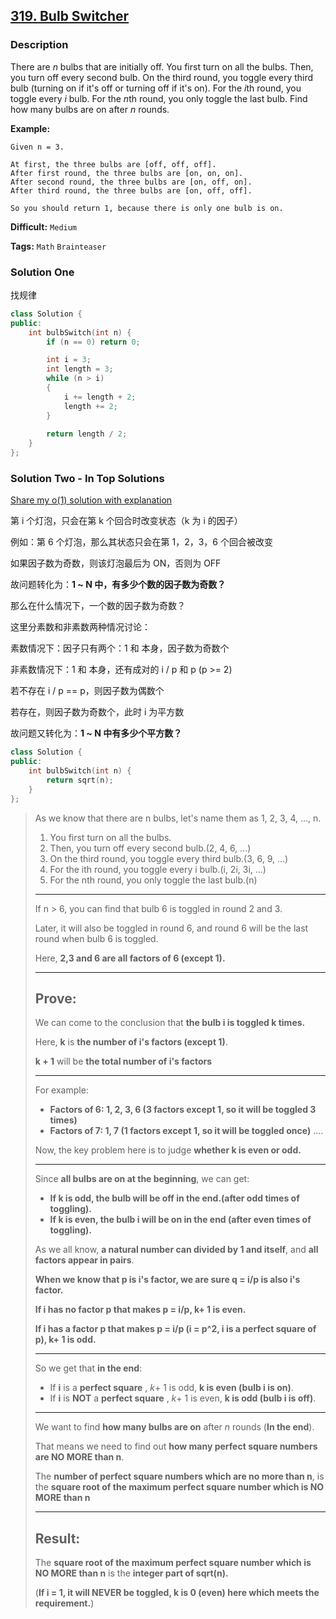 ## [319. Bulb Switcher](https://leetcode.com/problems/bulb-switcher/description/)

### Description

There are *n* bulbs that are initially off. You first turn on all the bulbs. Then, you turn off every second bulb. On the third round, you toggle every third bulb (turning on if it's off or turning off if it's on). For the *i*th round, you toggle every *i* bulb. For the *n*th round, you only toggle the last bulb. Find how many bulbs are on after *n* rounds.

**Example:**

```
Given n = 3. 

At first, the three bulbs are [off, off, off].
After first round, the three bulbs are [on, on, on].
After second round, the three bulbs are [on, off, on].
After third round, the three bulbs are [on, off, off]. 

So you should return 1, because there is only one bulb is on.
```



**Difficult:** `Medium`

**Tags:** `Math` `Brainteaser`



### Solution One

找规律

```c++
class Solution {
public:
    int bulbSwitch(int n) {
        if (n == 0) return 0;

        int i = 3;
        int length = 3;
        while (n > i)
        {
            i += length + 2;
            length += 2;
        }
        
        return length / 2;
    }
};
```



### Solution Two - In Top Solutions

[Share my o(1) solution with explanation](https://discuss.leetcode.com/topic/39558/share-my-o-1-solution-with-explanation)

第 i 个灯泡，只会在第 k 个回合时改变状态（k 为 i 的因子）

例如：第 6 个灯泡，那么其状态只会在第 1，2，3，6 个回合被改变

如果因子数为奇数，则该灯泡最后为 ON，否则为 OFF

故问题转化为：**1 ~ N 中，有多少个数的因子数为奇数？**

那么在什么情况下，一个数的因子数为奇数？

这里分素数和非素数两种情况讨论：

素数情况下：因子只有两个：1 和 本身，因子数为奇数个

非素数情况下：1 和 本身，还有成对的 i / p 和 p (p >= 2)

若不存在  i / p == p，则因子数为偶数个

若存在，则因子数为奇数个，此时 i 为平方数

故问题又转化为：**1 ~ N 中有多少个平方数？**

```c++
class Solution {
public:
    int bulbSwitch(int n) {
        return sqrt(n);
    }
};
```

> As we know that there are n bulbs, let's name them as 1, 2, 3, 4, ..., n.
>
> 1. You first turn on all the bulbs.
> 2. Then, you turn off every second bulb.(2, 4, 6, ...)
> 3. On the third round, you toggle every third bulb.(3, 6, 9, ...)
> 4. For the ith round, you toggle every i bulb.(i, 2i, 3i, ...)
> 5. For the nth round, you only toggle the last bulb.(n)
>
> ------
>
> If n > 6, you can find that bulb 6 is toggled in round 2 and 3.
>
> Later, it will also be toggled in round 6, and round 6 will be the last round when bulb 6 is toggled.
>
> Here, **2,3 and 6 are all factors of 6 (except 1).**
>
> ------
>
> ## **Prove:**
>
> We can come to the conclusion that **the bulb i is toggled k times.**
>
> Here, **k** is **the number of i's factors (except 1)**.
>
> **k + 1** will be **the total number of i's factors**
>
> ------
>
> For example:
>
> - **Factors of 6: 1, 2, 3, 6 (3 factors except 1, so it will be toggled 3 times)**
> - **Factors of 7: 1, 7 (1 factors except 1, so it will be toggled once)**
>   ....
>
> Now, the key problem here is to judge **whether k is even or odd.**
>
> ------
>
> Since **all bulbs are on at the beginning**, we can get:
>
> - **If k is odd, the bulb will be off in the end.(after odd times of toggling).**
> - **If k is even, the bulb i will be on in the end (after even times of toggling).**
>
> As we all know, **a natural number can divided by 1 and itself**, and **all factors appear in pairs**.
>
> **When we know that p is i's factor, we are sure q = i/p is also i's factor.**
>
> **If i has no factor p that makes p = i/p, k+ 1 is even.**
>
> **If i has a factor p that makes p = i/p (i = p^2, i is a perfect square of p), k+ 1 is odd.**
>
> ------
>
> So we get that **in the end**:
>
> - If **i** is a **perfect square** , *k*+ 1 is odd, **k is even (bulb i is on)**.
> - If **i** is **NOT** a **perfect square** , *k*+ 1 is even, **k is odd (bulb i is off)**.
>
> ------
>
> We want to find **how many bulbs are on** after *n* rounds (**In the end**).
>
> That means we need to find out **how many perfect square numbers are NO MORE than n**.
>
> The **number of perfect square numbers which are no more than n**, is the **square root of the maximum perfect square number which is NO MORE than n**
>
> ------
>
> ## **Result:**
>
> The **square root of the maximum perfect square number which is NO MORE than n** is the
> **integer part of sqrt(n).**
>
> (**If i = 1, it will NEVER be toggled, k is 0 (even) here which meets the requirement.**)